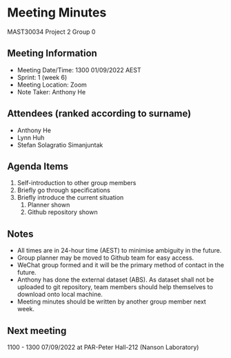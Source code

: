 # Meeting Minutes
MAST30034 Project 2 Group 0
## Meeting Information
* Meeting Date/Time: 1300 01/09/2022 AEST
* Sprint: 1 (week 6)
* Meeting Location: Zoom
* Note Taker: Anthony He

## Attendees (ranked according to surname)
* Anthony He
* Lynn Huh
* Stefan Solagratio Simanjuntak

## Agenda Items
1. Self-introduction to other group members
2. Briefly go through specifications
3. Briefly introduce the current situation
	1. Planner shown
	2. Github repository shown

## Notes
* All times are in 24-hour time (AEST) to minimise ambiguity in the future.
* Group planner may be moved to Github team for easy access.
* WeChat group formed and it will be the primary method of contact in the future.
* Anthony has done the external dataset (ABS). As dataset shall not be uploaded to git repository, team members should help themselves to download onto local machine.
* Meeting minutes should be written by another group member next week.

## Next meeting
1100 - 1300 07/09/2022 at PAR-Peter Hall-212 (Nanson Laboratory)

